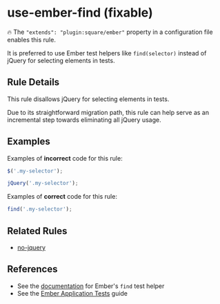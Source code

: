 # use-ember-find (fixable)

:fire: The `"extends": "plugin:square/ember"` property in a configuration file enables this rule.

It is preferred to use Ember test helpers like `find(selector)` instead of jQuery for selecting elements in tests.

## Rule Details

This rule disallows jQuery for selecting elements in tests.

Due to its straightforward migration path, this rule can help serve as an incremental step towards eliminating all jQuery usage.

## Examples

Examples of **incorrect** code for this rule:

```js
$('.my-selector');
```

```js
jQuery('.my-selector');
```

Examples of **correct** code for this rule:

```js
find('.my-selector');
```

## Related Rules

* [no-jquery](https://github.com/ember-cli/eslint-plugin-ember/blob/master/docs/rules/no-jquery.md)

## References

* See the [documentation](https://github.com/emberjs/ember-test-helpers/blob/master/API.md#find) for Ember's `find` test helper
* See the [Ember Application Tests](https://guides.emberjs.com/release/testing/acceptance/) guide
